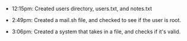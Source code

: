 * 12:15pm: Created users directory, users.txt, and notes.txt

* 2:49pm: Created a mail.sh file, and checked to see if the user is root.

* 3:06pm: Created a system that takes in a file, and checks if it's valid.
